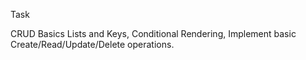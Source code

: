 Task

CRUD Basics	Lists and Keys, Conditional Rendering,	Implement basic Create/Read/Update/Delete operations.
